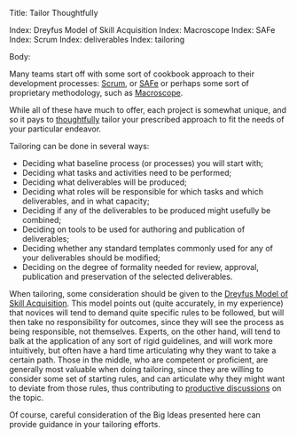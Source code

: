 Title: Tailor Thoughtfully

Index: Dreyfus Model of Skill Acquisition
Index: Macroscope
Index: SAFe
Index: Scrum
Index: deliverables
Index: tailoring


Body:

Many teams start off with some sort of cookbook approach to their development processes: <a href="https://en.wikipedia.org/wiki/Scrum_(software_development)" target="ref">Scrum</a>, or <a href="http://scaledagileframework.com" target="ref">SAFe</a> or perhaps some sort of proprietary methodology, such as <a href="https://en.wikipedia.org/wiki/Macroscope_(methodology_suite)" target="ref">Macroscope</a>.

While all of these have much to offer, each project is somewhat unique, and so it pays to [thoughtfully][thinking] tailor your prescribed approach to fit the needs of your particular endeavor.

Tailoring can be done in several ways:

* Deciding what baseline process (or processes) you will start with;
* Deciding what tasks and activities need to be performed;
* Deciding what deliverables will be produced;
* Deciding what roles will be responsible for which tasks and which deliverables, and in what capacity;
* Deciding if any of the deliverables to be produced might usefully be combined;
* Deciding on tools to be used for authoring and publication of deliverables;
* Deciding whether any standard templates commonly used for any of your deliverables should be modified;
* Deciding on the degree of formality needed for review, approval, publication and preservation of the selected deliverables.

When tailoring, some consideration should be given to the <a href="http://www.pagantuna.com/posts/the-dreyfus-model-of-skill-acquisition.html" target="ref">Dreyfus Model of Skill Acquisition</a>. This model points out (quite accurately, in my experience) that novices will tend to demand quite specific rules to be followed, but will then take no responsibility for outcomes, since they will see the process as being responsible, not themselves. Experts, on the other hand, will tend to balk at the application of any sort of rigid guidelines, and will work more intuitively, but often have a hard time articulating why they want to take a certain path. Those in the middle, who are competent or proficient, are generally most valuable when doing tailoring, since they are willing to consider some set of starting rules, and can articulate why they might want to deviate from those rules, thus contributing to [productive discussions][arguments] on the topic.

Of course, careful consideration of the Big Ideas presented here can provide guidance in your tailoring efforts.

[arguments]: have-wonderful-arguments.html
[thinking]:  this-thinking-business.html

